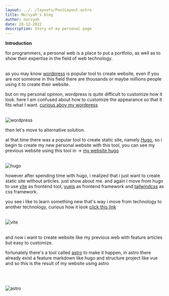 ```yaml
---
layout: ../../layouts/PostLayout.astro
title: Nursyah's blog
author: nursyah
date: 28-12-2022
description: Story of my personal page
--- 
```


**Introduction**

for programmers, a personal web is a place to put a portfolio, as well as to show their expertise in the field of web technology.
<br><br>

as you may know [wordpress](https://wordpress.com/) is popular tool to create website, even if you are not someone in this field there are thousands or maybe millions people using it to create their website.

but on my personal opinion, wordpress is quite difficult to customize how it look. here I am confused about how to customize the appearance so that it fits what I want. [curious aboy my wordpress](https://nursyahx.wordpress.com/)
<br><br>

![wordpress](/myblog/wordpress.png)
<br>

then let's move to alternative solution.

at that time there was a popular tool to create static site, namely [Hugo](https://gohugo.io/), so i begin to create my new personal website with this tool, you can see my previous website using this tool in -> [my website hugo](https://nursyah21.github.io/archive_hugo_web/)
<br><br>

![hugo](/myblog/hugo.png)
<br>

however after spending time with hugo, i realized that i just want to create static site without articles. just show about me. and again i move from hugo to use [vite]([https://vitejs.dev/]) as frontend tool, [vuejs](https://vuejs.org/) as frontend framework and [tailwindcss](https://tailwindcss.com/) as css framework.

you see i like to learn something new that's way i move from technology to another technology, curious how it look [click this link](/archiveweb_vue/index.html)
<br><br>

![vite](/myblog/vite.png)
<br><br>

and now i want to create website like my previous web with feature articles but easy to customize.

fortunately there's a tool called [astro](https://astro.build/) to make it happen, in astro there already exist a feature markdown like hugo and structure project like vue and so this is the result of my website using astro

<br><br>

![astro](/website.png)
